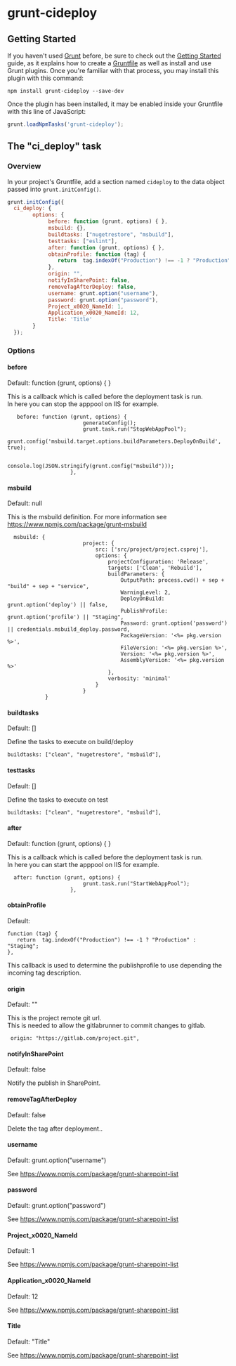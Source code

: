 # grunt-cideploy

## Getting Started
If you haven't used [Grunt](http://gruntjs.com/) before, be sure to check out the [Getting Started](http://gruntjs.com/getting-started) guide, as it explains how to create a [Gruntfile](http://gruntjs.com/sample-gruntfile) as well as install and use Grunt plugins. Once you're familiar with that process, you may install this plugin with this command:

```shell
npm install grunt-cideploy --save-dev
```

Once the plugin has been installed, it may be enabled inside your Gruntfile with this line of JavaScript:

```js
grunt.loadNpmTasks('grunt-cideploy');
```

## The "ci_deploy" task

### Overview
In your project's Gruntfile, add a section named `cideploy` to the data object passed into `grunt.initConfig()`.

```js
grunt.initConfig({
  ci_deploy: {
        options: {
             before: function (grunt, options) { },
             msbuild: {},
             buildtasks: ["nugetrestore", "msbuild"],
             testtasks: ["eslint"],
             after: function (grunt, options) { },
             obtainProfile: function (tag) {
             	return  tag.indexOf("Production") !== -1 ? "Production" : "Staging";
             },
             origin: "",
             notifyInSharePoint: false,
             removeTagAfterDeploy: false,
             username: grunt.option("username"),
             password: grunt.option("password"),
             Project_x0020_NameId: 1,
             Application_x0020_NameId: 12,
             Title: 'Title'
        }
  });
```

### Options
#### before
Default: function (grunt, options) { }

This is a callback which is called before the deployment task is run.  
In here you can stop the apppool on IIS for example.

```
   before: function (grunt, options) {
                        generateConfig();
                        grunt.task.run("StopWebAppPool");
                        grunt.config('msbuild.target.options.buildParameters.DeployOnBuild', true);

                        console.log(JSON.stringify(grunt.config("msbuild")));
                    },
```

#### msbuild
Default: null

This is the msbuild definition.  For more information see https://www.npmjs.com/package/grunt-msbuild

```
  msbuild: {
                        project: {
                            src: ['src/project/project.csproj'],
                            options: {
                                projectConfiguration: 'Release',
                                targets: ['Clean', 'Rebuild'],
                                buildParameters: {
                                    OutputPath: process.cwd() + sep + "build" + sep + "service",
                                    WarningLevel: 2,
                                    DeployOnBuild: grunt.option('deploy') || false,
                                    PublishProfile: grunt.option('profile') || "Staging",
                                    Password: grunt.option('password') || credentials.msbuild_deploy.password,
                                    PackageVersion: '<%= pkg.version %>',
                                    FileVersion: '<%= pkg.version %>',
                                    Version: '<%= pkg.version %>',
                                    AssemblyVersion: '<%= pkg.version %>'
                                },
                                verbosity: 'minimal'
                            }
                        }
            }
```

#### buildtasks
Default: []

Define the tasks to execute on build/deploy

```
buildtasks: ["clean", "nugetrestore", "msbuild"],
```


#### testtasks
Default: []

Define the tasks to execute on test

```
buildtasks: ["clean", "nugetrestore", "msbuild"],
```

#### after
Default: function (grunt, options) { }

This is a callback which is called before the deployment task is run.  
In here you can start the apppool on IIS for example.

```
  after: function (grunt, options) {
                        grunt.task.run("StartWebAppPool");
                    },
```
#### obtainProfile
Default: 
 ```
 function (tag) { 
    return  tag.indexOf("Production") !== -1 ? "Production" : "Staging";
 },
```
This callback is used to determine the publishprofile to use depending the incoming tag description.


#### origin
Default: ""

This is the project remote git url.  
This is needed to allow the gitlabrunner to commit changes to gitlab.

```
 origin: "https://gitlab.com/project.git",
```

#### notifyInSharePoint
Default: false

Notify the publish in SharePoint.

#### removeTagAfterDeploy
Default: false

Delete the tag after deployment..

#### username
Default: grunt.option("username")

See https://www.npmjs.com/package/grunt-sharepoint-list
 
#### password
Default: grunt.option("password")

See https://www.npmjs.com/package/grunt-sharepoint-list

#### Project_x0020_NameId
Default: 1

See https://www.npmjs.com/package/grunt-sharepoint-list

#### Application_x0020_NameId
Default: 12

See https://www.npmjs.com/package/grunt-sharepoint-list

#### Title
Default: "Title"

See https://www.npmjs.com/package/grunt-sharepoint-list
